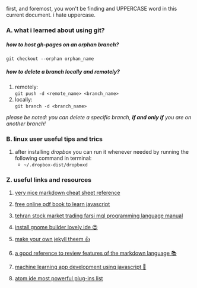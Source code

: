 first, and foremost, you won't be finding and UPPERCASE word in this current document. i hate uppercase.
### A. what i learned about using git?

##### how to host gh-pages on an orphan branch? <br>
`git checkout --orphan orphan_name` <br>

##### how to delete a branch locally and remotely?
1. remotely: <br> `git push -d <remote_name> <branch_name>`
2. locally: <br> `git branch -d <branch_name>`

*please be noted: you can delete a specific branch, __if and only if__ you are on another branch!*

### B. linux user useful tips and trics <br>
1. after installing *dropbox* you can run it whenever needed by running the following command in terminal:
    * `~/.dropbox-dist/dropboxd`


### Z. useful links and resources

1. [very nice markdown cheat sheet reference](https://github.com/adam-p/markdown-here/wiki/Markdown-Cheatsheet)

2. [free online pdf book to learn javascript](https://eloquentjavascript.net/Eloquent_JavaScript.pdf)

3. [tehran stock market trading farsi mql programming language manual](https://github.com/anonymoustafa/one/raw/gh-pages/files_and_references/Jozveye-Filternevisi-Dar-Dideban-Bourse.docx.pdf)

4. [install gnome builder lovely ide 😍](https://wiki.gnome.org/Apps/Builder/Downloads)

5. [make your own jekyll theem 👍](https://jekyllrb.com/tutorials/convert-site-to-jekyll/)

6. [a good reference to review features of the markdown language 📚](https://learnxinyminutes.com/docs/markdown/)

7. [machine learning app development using javascript 👾](https://hackernoon.com/machine-learning-with-javascript-part-1-9b97f3ed4fe5)

8. [atom ide most powerful plug-ins list](https://www.shopify.com/partners/blog/best-atom-packages)
